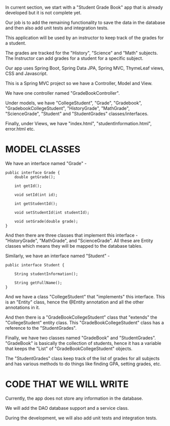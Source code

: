 In current section, we start with a "Student Grade Book" app that is already developed but it is not complete yet.

Our job is to add the remaining functionality to save the data in the database and then also add unit tests and integration tests.

This application will be used by an instructor to keep track of the grades for a student.

The grades are tracked for the "History", "Science" and "Math" subjects. The Instructor can add grades for a student for a specific subject.

Our app uses Spring Boot, Spring Data JPA, Spring MVC, ThymeLeaf views, CSS and Javascript.

This is a Spring MVC project so we have a Controller, Model and View.

We have one controller named "GradeBookController".

Under models, we have "CollegeStudent", "Grade", "Gradebook", "GradebookCollegeStudent", "HistoryGrade", "MathGrade", "ScienceGrade", "Student" and "StudentGrades" classes/interfaces.

Finally, under Views, we have "index.html", "studentInformation.html", error.html etc.

# MODEL CLASSES

We have an interface named "Grade" -

    public interface Grade {
        double getGrade();

        int getId();

        void setId(int id);

        int getStudentId();

        void setStudentId(int studentId);

        void setGrade(double grade);
    }

And then there are three classes that implement this interface - "HistoryGrade", "MathGrade", and "ScienceGrade". All these are Entity classes which means they will be mapped to the database tables.

Similarly, we have an interface named "Student" - 

    public interface Student {

        String studentInformation();

        String getFullName();
    }

And we have a class "CollegeStudent" that "implements" this interface. This is an "Entity" class, hence the @Entity annotation and all the other annotations in it.

And then there is a "GradeBookCollegeStudent" class that "extends" the "CollegeStudent" entity class. This "GradeBookCollegeStudent" class has a reference to the "StudentGrades".

Finally, we have two classes named "GradeBook" and "StudentGrades". "GradeBook" is basically the collection of students, hence it has a variable that keeps the "List" of "GradeBookCollegeStudent" objects. 

The "StudentGrades" class keep track of the list of grades for all subjects and has various methods to do things like finding GPA, setting grades, etc.

# CODE THAT WE WILL WRITE

Currently, the app does not store any information in the database.

We will add the DAO database support and a service class.

During the development, we will also add unit tests and integration tests.